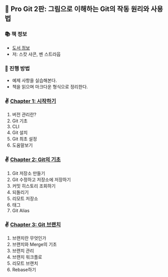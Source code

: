 ## 🚀 Pro Git 2판: 그림으로 이해하는 Git의 작동 원리와 사용법

### 📚 책 정보
- [도서 정보](http://www.yes24.com/product/goods/24841824)
- 저: 스캇 샤콘, 벤 스트라웁

### 🎯 진행 방법
- 예제 사항을 실습해본다.
- 책을 읽으며 마크다운 형식으로 정리한다.

### ✌️ [Chapter 1: 시작하기](https://github.com/saseungmin/summary_of_technical_books/tree/main/summarize_books_in_markdown/Pro%20Git%202%ED%8C%90/Chapter%201)
1. 버전 관리란?
2. Git 기초
3. CLI
4. Git 설치
5. Git 최초 설정
6. 도움말보기

### ✌️ [Chapter 2: Git의 기초](https://github.com/saseungmin/summary_of_technical_books/tree/main/summarize_books_in_markdown/Pro%20Git%202%ED%8C%90/Chapter%202)
1. Git 저장소 만들기
2. Git 수정하고 저장소에 저장하기
3. 커밋 히스토리 조회하기
4. 되돌리기
5. 리모트 저장소
6. 태그
7. Git Alias

### ✌️ [Chapter 3: Git 브랜치](https://github.com/saseungmin/summary_of_technical_books/tree/main/summarize_books_in_markdown/Pro%20Git%202%ED%8C%90/Chapter%203)
1. 브랜치란 무엇인가
2. 브랜치와 Merge의 기초
3. 브랜치 관리
4. 브랜치 워크플로
5. 리모트 브랜치
6. Rebase하기
